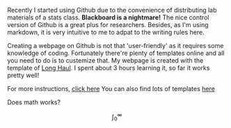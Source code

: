 <script defer src="http://cdn.mathjax.org/mathjax/latest/MathJax.js?config=TeX-AMS-MML_HTMLorMML"></script>

Recently I started using Github due to the convenience of distributing lab materials of a stats class. **Blackboard is a nightmare!**
The nice control version of Github is a great plus for researchers. Besides, as I'm using markdown, it is very intuitive to me to adpat to 
the writing rules here. 

Creating a webpage on Github is not that 'user-friendly' as it requires some knowledge of coding. Fortunately there're plenty of templates online and 
all you need to do is to custemize that. My webpage is created with the template of [Long Haul](https://github.com/brianmaierjr/long-haul). I spent about 
3 hours learning it, so far it works pretty well!

For more instructions, [click here](http://jmcglone.com/guides/github-pages/)
You can also find lots of templates [here](https://github.com/jekyll/jekyll/wiki/Themes)

Does math works?

$$\int_0^\infty$$
